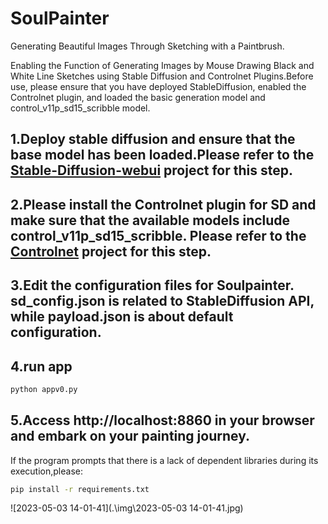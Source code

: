 # SoulPainter
Generating Beautiful Images Through Sketching with a Paintbrush.

Enabling the Function of Generating Images by Mouse Drawing Black and White Line Sketches using Stable Diffusion and Controlnet Plugins.Before use, please ensure that you have deployed StableDiffusion, enabled the Controlnet plugin, and loaded the basic generation model and control_v11p_sd15_scribble model.

## 1.Deploy stable diffusion and ensure that the base model has been loaded.Please refer to the [Stable-Diffusion-webui](https://github.com/AUTOMATIC1111/stable-diffusion-webui) project for this step.

## 2.Please install the Controlnet plugin for SD and make sure that the available models include control_v11p_sd15_scribble. Please refer to the [Controlnet](https://github.com/Mikubill/sd-webui-controlnet) project for this step.

## 3.Edit the configuration files for Soulpainter. sd_config.json is related to StableDiffusion API, while payload.json is about default configuration.

## 4.run app

```bash
python appv0.py
```

## 5.Access http://localhost:8860 in your browser and embark on your painting journey.

If the program prompts that there is a lack of dependent libraries during its execution,please:

```bash
pip install -r requirements.txt
```

![2023-05-03 14-01-41](.\img\2023-05-03 14-01-41.jpg)
